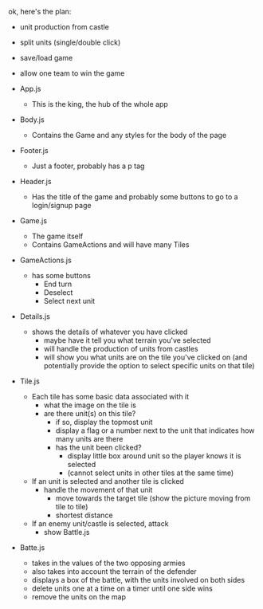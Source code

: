 ok, here's the plan:

- unit production from castle
- split units (single/double click)
- save/load game
- allow one team to win the game

- App.js
    - This is the king, the hub of the whole app

- Body.js
    - Contains the Game and any styles for the body of the page

- Footer.js
    - Just a footer, probably has a p tag

- Header.js
    - Has the title of the game and probably some buttons to go to a login/signup page

- Game.js
    - The game itself
    - Contains GameActions and will have many Tiles

- GameActions.js
    - has some buttons
        - End turn
        - Deselect
        - Select next unit

- Details.js
    - shows the details of whatever you have clicked
        - maybe have it tell you what terrain you've selected
        - will handle the production of units from castles
        - will show you what units are on the tile you've clicked on (and potentially provide the option to select specific units on that tile)

- Tile.js
    - Each tile has some basic data associated with it
        - what the image on the tile is
        - are there unit(s) on this tile?
            - if so, display the topmost unit
            - display a flag or a number next to the unit that indicates how many units are there
            - has the unit been clicked?
                - display little box around unit so the player knows it is selected
                - (cannot select units in other tiles at the same time)
    - If an unit is selected and another tile is clicked
        - handle the movement of that unit
            - move towards the target tile (show the picture moving from tile to tile)
            - shortest distance
    - If an enemy unit/castle is selected, attack
        - show Battle.js

- Batte.js
    - takes in the values of the two opposing armies
    - also takes into account the terrain of the defender
    - displays a box of the battle, with the units involved on both sides
    - delete units one at a time on a timer until one side wins
    - remove the units on the map
